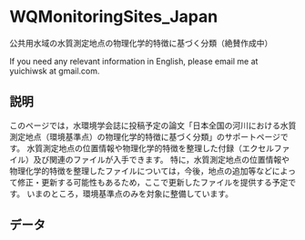 # WQMonitoringSites_Japan
公共用水域の水質測定地点の物理化学的特徴に基づく分類（絶賛作成中）

If you need any relevant information in English, please email me at yuichiwsk at gmail.com.

## 説明
このページでは，水環境学会誌に投稿予定の論文「日本全国の河川における水質測定地点（環境基準点）の物理化学的特徴に基づく分類」のサポートページです。
水質測定地点の位置情報や物理化学的特徴を整理した付録（エクセルファイル）及び関連のファイルが入手できます。
特に，水質測定地点の位置情報や物理化学的特徴を整理したファイルについては，今後，地点の追加等などによって修正・更新する可能性もあるため，ここで更新したファイルを提供する予定です。
いまのところ，環境基準点のみを対象に整備しています。

## データ
